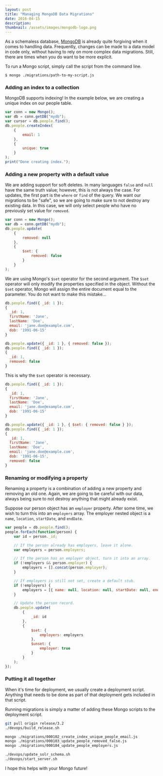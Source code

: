 ```yaml
---
layout: post
title: "Managing MongoDB Data Migrations"
date: 2016-04-15
description:
thumbnail: /assets/images/mongodb-logo.png
---
```


As a schemaless database, [MongoDB](https://www.mongodb.com/) is already quite forgiving when it comes to handling data. Frequently, changes can be made to a data model in code only, without having to rely on more complex data migrations. Still, there are times when you do want to be more explicit.

To run a Mongo script, simply call the script from the command line.

```
$ mongo ./migrations/path-to-my-script.js
```

### Adding an index to a collection

MongoDB supports indexing! In the example below, we are creating a unique index on our people table.

```js
var conn = new Mongo();
var db = conn.getDB("mydb");
var cursor = db.people.find();
db.people.createIndex(
    {
        email: 1
    },
    {
        unique: true
    }
);
print("Done creating index.");
```

### Adding a new property with a default value

We are adding support for soft deletes. In many languages `false` and `null` have the same truth value; however, this is not always the case. For updates, the first part is the `where` or `find` of the query. We want our migrations to be "safe", so we are going to make sure to not destroy any existing data. In this case, we will only select people who have no previously set value for `removed`.

```js
var conn = new Mongo();
var db = conn.getDB("mydb");
db.people.update(
    {
        removed: null
    },
    {
        $set: {
            removed: false
        }
    }
);
```

We are using Mongo's `$set` operator for the second argument. The `$set` operator will only modify the properties specified in the object. Without the `$set` operator, Mongo will assign the entire document equal to the parameter. You do not want to make this mistake...

```js
db.people.find({ _id: 1 });
{
  _id: 1,
  firstName: 'Jane',
  lastName: 'Doe',
  email: 'jane.doe@example.com',
  dob: '1991-06-15'
}

db.people.update({ _id: 1 }, { removed: false });
db.people.find({ _id: 1 });
{
  _id: 1,
  removed: false
}
```

This is why the `$set` operator is necessary.

```js
db.people.find({ _id: 1 });
{
  _id: 1,
  firstName: 'Jane',
  lastName: 'Doe',
  email: 'jane.doe@example.com',
  dob: '1991-06-15'
}

db.people.update({ _id: 1 }, { $set: { removed: false } });
db.people.find({ _id: 1 });
{
  _id: 1,
  firstName: 'Jane',
  lastName: 'Doe',
  email: 'jane.doe@example.com',
  dob: '1991-06-15',
  removed: false
}
```

### Renaming or modifying a property

Renaming a property is a combination of adding a new property and removing an old one. Again, we are going to be careful with our data, always being sure to not destroy anything that might already exist.

Suppose our person object has an `employer` property. After some time, we wish to turn this into an `employers` array. The employer nested object is a `name`, `location`, `startDate`, and `endDate`.

```js
var people = db.people.find();
people.forEach(function(person) {
    var id = person._id;

    // If the person already has employers, leave it alone.
    var employers = person.employers;

    // If the person has an employer object, turn it into an array.
    if (!employers && person.employer) {
        employers = [].concat(person.employer);
    }

    // If employers is still not set, create a default stub.
    if (!employers) {
        employers = [{ name: null, location: null, startDate: null, endDate: null }];
    }

    // Update the person record.
    db.people.update(
        {
            _id: id
        },
        {
            $set: {
                employers: employers
            },
            $unset: {
                employer: true
            }
        }
    );
});
```

### Putting it all together

When it's time for deployment, we usually create a deployment script. Anything that needs to be done as part of that deployment gets included in that script.

Running migrations is simply a matter of adding these Mongo scripts to the deployment script.

```sh
git pull origin release/3.2
./devops/build_release.sh

mongo ./migrations/000102_create_index_unique_people_email.js
mongo ./migrations/000103_update_people_removed_false.js
mongo ./migrations/000104_update_people_employers.js

./devops/update_solr_schema.sh
./devops/start_server.sh
```

I hope this helps with your Mongo future!
